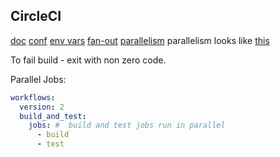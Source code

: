 CircleCI
-

[doc](https://circleci.com/docs/)
[conf](https://circleci.com/docs/2.0/configuration-reference/#section=configuration)
[env vars](https://circleci.com/docs/2.0/env-vars)
[fan-out](https://circleci.com/docs/2.0/workflows/#fan-outfan-in-workflow-example)
[parallelism](https://circleci.com/docs/2.0/parallelism-faster-jobs/#section=projects)
parallelism looks like [this](https://monosnap.com/file/5nrtmQDEyLbK3eff7Wa8BMpoMRn4kQ)

To fail build - exit with non zero code.

Parallel Jobs:

````yaml
workflows:
  version: 2
  build_and_test:
    jobs: #  build and test jobs run in parallel
      - build
      - test
````
